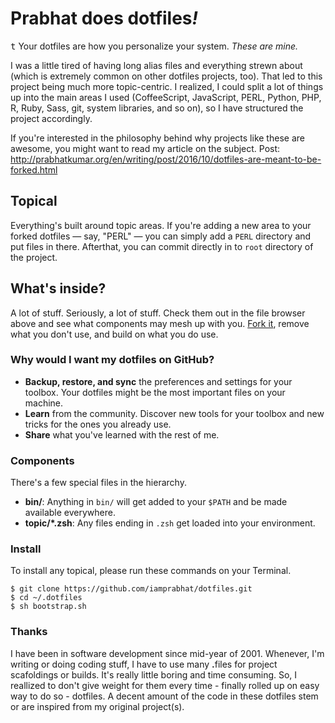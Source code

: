 # Prabhat does dotfiles<i>!</i>
<kbd>t</kbd>&nbsp;Your dotfiles are how you personalize your system. <i>These are mine.</i>

I was a little tired of having long alias files and everything strewn about (which is extremely common on other dotfiles projects, too). That led to this project being much more topic-centric. I realized, I could split a lot of things up into the main areas I used (CoffeeScript, JavaScript, PERL, Python, PHP, R, Ruby, Sass, git, system libraries, and so on), so I have structured the project accordingly.

If you're interested in the philosophy behind why projects like these are awesome, you might want to read my article on the subject. Post: http://prabhatkumar.org/en/writing/post/2016/10/dotfiles-are-meant-to-be-forked.html

## Topical
Everything's built around topic areas. If you're adding a new area to your forked dotfiles — say, "PERL" — you can simply add a `PERL` directory and put files in there. Afterthat, you can commit directly in to `root` directory of the project.

## What's inside?
A lot of stuff. Seriously, a lot of stuff. Check them out in the file browser above and see what components may mesh up with you. [Fork it](https://github.com/iamprabhat/dotfiles/fork), remove what you don't use, and build on what you do use.

### Why would I want my dotfiles on GitHub?
- <b>Backup, restore, and sync</b> the preferences and settings for your toolbox. Your dotfiles might be the most important files on your machine.
- <b>Learn</b> from the community. Discover new tools for your toolbox and new tricks for the ones you already use.
- <b>Share</b> what you've learned with the rest of me.

### Components
There's a few special files in the hierarchy.
- <b>bin/</b>: Anything in `bin/` will get added to your `$PATH` and be made available everywhere.
- <b>topic/\*.zsh</b>: Any files ending in `.zsh` get loaded into your environment.

### Install
To install any topical, please run these commands on your Terminal.
```{sh}
$ git clone https://github.com/iamprabhat/dotfiles.git
$ cd ~/.dotfiles
$ sh bootstrap.sh
```

### Thanks
I have been in software development since mid-year of 2001. Whenever, I'm writing or doing coding stuff, I have to use many <b>.</b>files for project scafoldings or builds. It's really little boring and time consuming. So, I reallized to don't give weight for them every time - finally rolled up on easy way to do so - dotfiles. A decent amount of the code in these dotfiles stem or are inspired from my original project(s).
